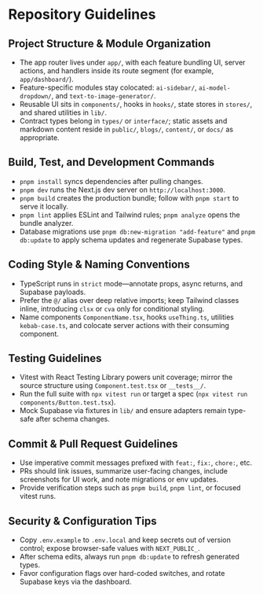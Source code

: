 # Repository Guidelines

## Project Structure & Module Organization
- The app router lives under `app/`, with each feature bundling UI, server actions, and handlers inside its route segment (for example, `app/dashboard/`).
- Feature-specific modules stay colocated: `ai-sidebar/`, `ai-model-dropdown/`, and `text-to-image-generator/`.
- Reusable UI sits in `components/`, hooks in `hooks/`, state stores in `stores/`, and shared utilities in `lib/`.
- Contract types belong in `types/` or `interface/`; static assets and markdown content reside in `public/`, `blogs/`, `content/`, or `docs/` as appropriate.

## Build, Test, and Development Commands
- `pnpm install` syncs dependencies after pulling changes.
- `pnpm dev` runs the Next.js dev server on `http://localhost:3000`.
- `pnpm build` creates the production bundle; follow with `pnpm start` to serve it locally.
- `pnpm lint` applies ESLint and Tailwind rules; `pnpm analyze` opens the bundle analyzer.
- Database migrations use `pnpm db:new-migration "add-feature"` and `pnpm db:update` to apply schema updates and regenerate Supabase types.

## Coding Style & Naming Conventions
- TypeScript runs in `strict` mode—annotate props, async returns, and Supabase payloads.
- Prefer the `@/` alias over deep relative imports; keep Tailwind classes inline, introducing `clsx` or `cva` only for conditional styling.
- Name components `ComponentName.tsx`, hooks `useThing.ts`, utilities `kebab-case.ts`, and colocate server actions with their consuming component.

## Testing Guidelines
- Vitest with React Testing Library powers unit coverage; mirror the source structure using `Component.test.tsx` or `__tests__/`.
- Run the full suite with `npx vitest run` or target a spec (`npx vitest run components/Button.test.tsx`).
- Mock Supabase via fixtures in `lib/` and ensure adapters remain type-safe after schema changes.

## Commit & Pull Request Guidelines
- Use imperative commit messages prefixed with `feat:`, `fix:`, `chore:`, etc.
- PRs should link issues, summarize user-facing changes, include screenshots for UI work, and note migrations or env updates.
- Provide verification steps such as `pnpm build`, `pnpm lint`, or focused vitest runs.

## Security & Configuration Tips
- Copy `.env.example` to `.env.local` and keep secrets out of version control; expose browser-safe values with `NEXT_PUBLIC_`.
- After schema edits, always run `pnpm db:update` to refresh generated types.
- Favor configuration flags over hard-coded switches, and rotate Supabase keys via the dashboard.
